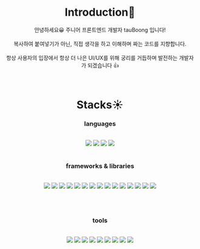 <div align=center>

# Introduction:wave:

안녕하세요😀 주니어 프론트엔드 개발자 tauBoong 입니다! <br><br>
복사하여 붙여넣기가 아닌, 직접 생각을 하고 이해하며 짜는 코드를 지향합니다. <br><br>
항상 사용자의 입장에서 항상 더 나은 UI/UX를 위해 궁리를 거듭하며 발전하는 개발자가 되겠습니다 👍 <br><br><br>

# Stacks:sunny:
### languages

<br>

<img src="https://img.shields.io/badge/HTML-E34F26?style=for-the-badge&logo=HTML5&logoColor=white">
<img src="https://img.shields.io/badge/CSS-1572B6?style=for-the-badge&logo=CSS3&logoColor=white">
<img src="https://img.shields.io/badge/JavaScript-F7DF1E?style=for-the-badge&logo=JavaScript&logoColor=white">
<img src="https://img.shields.io/badge/TypeScript-3178C6?style=for-the-badge&logo=TypeScript&logoColor=white">
<br><br>

### frameworks & libraries
<br>
<img src="https://img.shields.io/badge/React-61DAFB?style=for-the-badge&logo=React&logoColor=white">
<img src="https://img.shields.io/badge/Sass-CC6699?style=for-the-badge&logo=Sass&logoColor=white">
<img src="https://img.shields.io/badge/CSS Modules-F43059?style=for-the-badge&logo=CSS Modules&logoColor=white">
<img src="https://img.shields.io/badge/Next.js-000000?style=for-the-badge&logo=Next.js&logoColor=white">
<img src="https://img.shields.io/badge/Jest-C21325?style=for-the-badge&logo=Jest&logoColor=white">
<img src="https://img.shields.io/badge/React Query-FF4154?style=for-the-badge&logo=React Query&logoColor=white">
<img src="https://img.shields.io/badge/React Router-CA4245?style=for-the-badge&logo=React Router&logoColor=white">
<img src="https://img.shields.io/badge/Gatsby-663399?style=for-the-badge&logo=Gatsby&logoColor=white">
<img src="https://img.shields.io/badge/styled-components-DB7093?style=for-the-badge&logo=styled-components&logoColor=white">
<img src="https://img.shields.io/badge/Storybook-FF4785?style=for-the-badge&logo=Storybook&logoColor=white">
<img src="https://img.shields.io/badge/Redux-764ABC?style=for-the-badge&logo=Redux&logoColor=white">
<img src="https://img.shields.io/badge/Ant Design-0170FE?style=for-the-badge&logo=Ant-Design&logoColor=white">
<img src="https://img.shields.io/badge/Chart.js-FF6384?style=for-the-badge&logo=Chart.js&logoColor=white">
<img src="https://img.shields.io/badge/Axios-5A29E4?style=for-the-badge&logo=Axios&logoColor=white">
<img src="https://img.shields.io/badge/Lodash-3492FF?style=for-the-badge&logo=Lodash&logoColor=white">

<br><br>

### tools
<br>
<img src="https://img.shields.io/badge/Webpack-8DD6F9?style=for-the-badge&logo=Webpack&logoColor=white">
<img src="https://img.shields.io/badge/Babel-F9DC3E?style=for-the-badge&logo=Babel&logoColor=white">
<img src="https://img.shields.io/badge/Notion-000000?style=for-the-badge&logo=Notion&logoColor=white">
<img src="https://img.shields.io/badge/Jira-0052CC?style=for-the-badge&logo=Jira&logoColor=white">
<img src="https://img.shields.io/badge/GitHub-181717?style=for-the-badge&logo=GitHub&logoColor=white">
<img src="https://img.shields.io/badge/GitKraken-179287?style=for-the-badge&logo=GitKraken&logoColor=white">
<img src="https://img.shields.io/badge/ESLint-4B32C3?style=for-the-badge&logo=ESLint&logoColor=white">
<img src="https://img.shields.io/badge/Prettier-F7B93E?style=for-the-badge&logo=Prettier&logoColor=white">
<img src="https://img.shields.io/badge/Slack-4A154B?style=for-the-badge&logo=Slack&logoColor=white">


